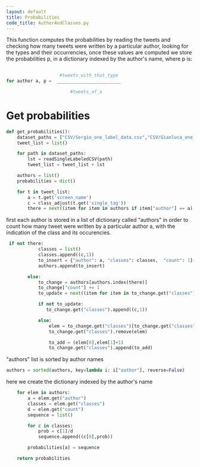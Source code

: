 ```yaml
---
layout: default
title: Probabilities
code_title: AuthorAndClasses.py
---
```


This function computes the probabilities by reading the tweets and checking how many tweets were written by a particular
author, looking for the types and their occurrencies, once these values are computed we store the probabilities p, in a 
dictionary indexed by the author's name, where p is:

```python
                        
                    #tweets_with_that_type 
for author a, p =  ________________________

                        #tweets_of_a
```

# Get probabilities

```python
def get_probabilities():
    dataset_paths = ["CSV/Sergio_one_label_data.csv","CSV/Gianluca_one_label_data.csv","CSV/Kai_one_label_data.csv"]
    tweet_list = list()

    for path in dataset_paths:
        lst = readSingleLabeledCSV(path)
        tweet_list = tweet_list + lst

    authors = list()
    probabilities = dict()

    for t in tweet_list:
        a = t.get('screen_name')
        c = class_adjust(t.get('single_tag'))
        there = next((item for item in authors if item["author"] == a), False)
```
first each author is stored in a list of dictionary called "authors"
in order to count how many tweet were written by a particular author a,
with the indication of the class and its occurencies.

```python
 if not there:
            classes = list()
            classes.append((c,1))
            to_insert = {"author": a, "classes": classes,  "count": 1}
            authors.append(to_insert)

        else:
            to_change = authors[authors.index(there)]
            to_change["count"] += 1
            to_update = next((item for item in to_change.get("classes") if item[0] == c),False)

            if not to_update:
               to_change.get("classes").append((c,1))

            else:
                elem = to_change.get("classes")[to_change.get("classes").index(to_update)]
                to_change.get("classes").remove(elem)

                to_add = (elem[0],elem[1]+1)
                to_change.get("classes").append(to_add)
```
"authors" list is sorted by author names

```python
authors = sorted(authors, key=lambda i: i["author"], reverse=False)
```
here we create the dictionary indexed by the author's name
```python
    for elem in authors:
        a = elem.get("author")
        classes = elem.get("classes")
        d = elem.get("count")
        sequence = list()

        for c in classes:
            prob = c[1]/d
            sequence.append((c[0],prob))

        probabilities[a] = sequence

    return probabilities
```


